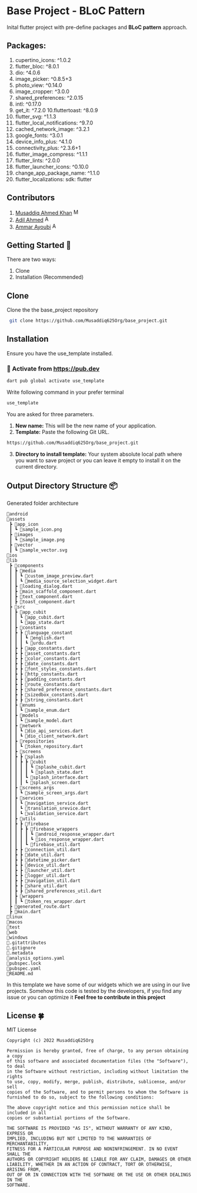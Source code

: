# Base Project - BLoC Pattern

Inital flutter project with pre-define packages and **BLoC pattern** approach.

## Packages:

1. cupertino_icons: ^1.0.2
2. flutter_bloc: ^8.0.1
3. dio: ^4.0.6
4. image_picker: ^0.8.5+3
5. photo_view: ^0.14.0
6. image_cropper: ^3.0.0
7. shared_preferences: ^2.0.15
8. intl: ^0.17.0
9. get_it: ^7.2.0
10.fluttertoast: ^8.0.9
11. flutter_svg: ^1.1.3
12. flutter_local_notifications: ^9.7.0
13. cached_network_image: ^3.2.1
15. google_fonts: ^3.0.1
16. device_info_plus: ^4.1.0
17. connectivity_plus: ^2.3.6+1
18. flutter_image_compress: ^1.1.1
19. flutter_lints: ^2.0.0
20. flutter_launcher_icons: ^0.10.0
21. change_app_package_name: ^1.1.0
22. flutter_localizations:
    sdk: flutter

## Contributors

 1. [Musaddiq Ahmed Khan][1] [<img alt="Musaddiq625 | LinkedIn" width=16 src="https://cdn-icons-png.flaticon.com/512/174/174857.png">][musaddiq]
 2. [Adil Ahmed][2]  [<img alt="AdilAhmed | LinkedIn" width=16 src="https://cdn-icons-png.flaticon.com/512/174/174857.png">][adil]
 3. [Ammar Ayoubi][3]  [<img alt="AmmarAyoubi | LinkedIn" width=16 src="https://cdn-icons-png.flaticon.com/512/174/174857.png">][ammar]

 [1]: https://github.com/Musaddiq625
 [2]: https://github.com/Adil-Rangila
 [3]: https://github.com/ammarayoubi
 [musaddiq]: https://www.linkedin.com/in/musaddiq625
 [adil]: https://www.linkedin.com/in/adil-ahmed-566871151
 [ammar]: https://www.linkedin.com/in/ammar-ayoubi-925119188


 ## Getting Started 🚀
 There are two ways:
 1. Clone
 2. Installation (Recommended)
 
 
 ## Clone 

Clone the the base_project repository 
```sh
 git clone https://github.com/Musaddiq625Org/base_project.git
```

 ## Installation 
 
Ensure you have the use_template installed.

 ### 🎯 Activate from https://pub.dev
```sh
dart pub global activate use_template
```
Write following command in your prefer terminal
```sh
use_template
```
You are asked for three parameters.
1. **New name:** This will be the new name of your application.
2. **Template:** Paste the following Git URL.
 ```sh
 https://github.com/Musaddiq625Org/base_project.git
```
3. **Directory to install template:** Your system absolute local path where you want to save project or you can leave it empty to install it on the current directory.

## Output Directory Structure 📦

Generated folder architecture
```
📂android
📂assets
 ┣ 📂app_icon
 ┃ ┗ 📜sample_icon.png 
 ┣ 📂images
 ┃ ┗ 📜sample_image.png  
 ┣ 📂vector
 ┃ ┗ 📜sample_vector.svg   
📂ios
📂lib
 ┣ 📂components
 ┃ ┣ 📂media
 ┃ ┃ ┗ 📜custom_image_preview.dart
 ┃ ┃ ┗ 📜media_source_selection_widget.dart 
 ┃ ┣ 📜loading_dialog.dart
 ┃ ┣ 📜main_scaffold_component.dart 
 ┃ ┣ 📜text_component.dart
 ┃ ┣ 📜toast_component.dart  
 ┣ 📂src
 ┃ ┣ 📂app_cubit
 ┃ ┃ ┗ 📜app_cubit.dart
 ┃ ┃ ┗ 📜app_state.dart 
 ┃ ┣ 📂constants
 ┃ ┣ ┣ 📂language_constant
 ┃ ┃ ┃ ┗ 📜english.dart
 ┃ ┃ ┃ ┗ 📜urdu.dart
 ┃ ┣ ┣ 📜app_constants.dart 
 ┃ ┣ ┣ 📜asset_constants.dart
 ┃ ┣ ┣ 📜color_constants.dart 
 ┃ ┣ ┣ 📜date_constants.dart 
 ┃ ┣ ┣ 📜font_styles_constants.dart 
 ┃ ┣ ┣ 📜http_constants.dart 
 ┃ ┣ ┣ 📜padding_constants.dart 
 ┃ ┣ ┣ 📜route_constants.dart 
 ┃ ┣ ┣ 📜shared_preference_constants.dart 
 ┃ ┣ ┣ 📜sizedbox_constants.dart 
 ┃ ┣ ┣ 📜string_constants.dart 
 ┃ ┣ 📂enums
 ┃ ┃ ┗ 📜sample_enum.dart
 ┃ ┣ 📂models
 ┃ ┃ ┗ 📜sample_model.dart 
 ┃ ┣ 📂network
 ┃ ┃ ┗ 📜dio_api_services.dart
 ┃ ┃ ┗ 📜dio_client_network.dart
 ┃ ┣ 📂repositories
 ┃ ┃ ┗ 📜token_repository.dart
 ┃ ┣ 📂screens
 ┃ ┣ ┣ 📂splash
 ┃ ┃ ┣ ┣ 📂cubit
 ┃ ┃ ┃ ┃ ┗ 📜splashe_cubit.dart
 ┃ ┃ ┃ ┃ ┗ 📜splash_state.dart
 ┃ ┃ ┃ ┗ 📜splash_interface.dart
 ┃ ┃ ┃ ┗ 📜splash_screen.dart
 ┃ ┣ 📂screens_args
 ┃ ┃ ┗ 📜sample_screen_args.dart 
 ┃ ┣ 📂services
 ┃ ┃ ┗ 📜navigation_service.dart
 ┃ ┃ ┗ 📜translation_srevice.dart
 ┃ ┃ ┗ 📜validation_service.dart
 ┃ ┣ 📂utils
 ┃ ┣ ┣ 📂firebase
 ┃ ┃ ┣ ┣ 📂firebase_wrappers
 ┃ ┃ ┃ ┃ ┗ 📜android_response_wrapper.dart
 ┃ ┃ ┃ ┃ ┗ 📜ios_response_wrapper.dart
 ┃ ┃ ┃ ┗ 📜firebase_util.dart
 ┃ ┣ ┣ 📜connection_util.dart
 ┃ ┣ ┣ 📜date_util.dart
 ┃ ┣ ┣ 📜datetime_picker.dart 
 ┃ ┣ ┣ 📜device_util.dart 
 ┃ ┣ ┣ 📜launcher_util.dart 
 ┃ ┣ ┣ 📜logger_util.dart 
 ┃ ┣ ┣ 📜navigation_util.dart 
 ┃ ┣ ┣ 📜share_util.dart 
 ┃ ┣ ┣ 📜shared_preferences_util.dart 
 ┃ ┣ 📂wrappers
 ┃ ┃ ┗ 📜token_res_wrapper.dart
 ┣ 📜generated_route.dart
 ┣ 📜main.dart
📂linux
📂macos
📂test
📂web
📂windows
📜.gitattributes
📜.gitignore
📜.metadata
📜analysis_options.yaml
📜pubspec.lock
📜pubspec.yaml
📜README.md
 ```
 
 In this template we have some of our widgets which we are using in our live projects.
 Somehow this code is tested by the developers, if you find any issue or you can optimize it
 **Feel free to contribute in this project**

 ## License 🍀
 MIT License
 
    Copyright (c) 2022 Musaddiq625Org

    Permission is hereby granted, free of charge, to any person obtaining a copy 
    of this software and associated documentation files (the "Software"), to deal
    in the Software without restriction, including without limitation the rights
    to use, copy, modify, merge, publish, distribute, sublicense, and/or sell
    copies of the Software, and to permit persons to whom the Software is
    furnished to do so, subject to the following conditions:

    The above copyright notice and this permission notice shall be included in all
    copies or substantial portions of the Software.

    THE SOFTWARE IS PROVIDED "AS IS", WITHOUT WARRANTY OF ANY KIND, EXPRESS OR
    IMPLIED, INCLUDING BUT NOT LIMITED TO THE WARRANTIES OF MERCHANTABILITY,
    FITNESS FOR A PARTICULAR PURPOSE AND NONINFRINGEMENT. IN NO EVENT SHALL THE
    AUTHORS OR COPYRIGHT HOLDERS BE LIABLE FOR ANY CLAIM, DAMAGES OR OTHER
    LIABILITY, WHETHER IN AN ACTION OF CONTRACT, TORT OR OTHERWISE, ARISING FROM,
    OUT OF OR IN CONNECTION WITH THE SOFTWARE OR THE USE OR OTHER DEALINGS IN THE
    SOFTWARE.
